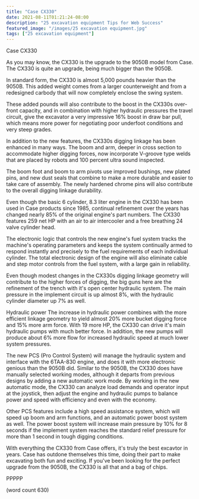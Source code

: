 ```yaml
---
title: "Case CX330"
date: 2021-08-11T01:21:24-08:00
description: "25 excavation equipment Tips for Web Success"
featured_image: "/images/25 excavation equipment.jpg"
tags: ["25 excavation equipment"]
---
```


Case CX330

As you may know, the CX330 is the upgrade to the
9050B model from Case.  The CX330 is quite an upgrade,
being much bigger than the 9050B.  

In standard form, the CX330 is almost 5,000 pounds
heavier than the 9050B.  This added weight comes
from a larger counterweight and from a redesigned
carbody that will now completely enclose the swing
system.  

These added pounds will also contribute to the boost
in the CX330s over-front capacity, and in combination
with higher hydraulic pressures the travel circuit,
give the excavator a very impressive 16% boost in 
draw bar pull, which means more power for negotiating
poor underfoot conditions and very steep grades.

In addition to the new features, the CX330s digging
linkage has been enhanced in many ways.  The boom
and arm, deeper in cross section to accommodate 
higher digging forces, now incorporate V-groove
type welds that are placed by robots and 100 percent
ultra sound inspected.

The boom foot and boom to arm pivots use improved
bushings, new plated pins, and new dust seals that
combine to make a more durable and easier to take
care of assembly.  The newly hardened chrome pins
will also contribute to the overall digging linkage
durability.

Even though the basic 6 cylinder, 8.3 liter engine
in the CX330 has been used in Case products since 
1985, continual refinement over the years has 
changed nearly 85% of the original engine's part
numbers.  The CX330 features 259 net HP with an
air to air intercooler and a free breathing 24 valve
cylinder head.  

The electronic logic that controls the new engine's
fuel system tracks the machine's operating parameters
and keeps the system continually armed to respond
instantly and precisely to the fuel requirements of
each individual cylinder.  The total electronic 
design of the engine will also eliminate cable
and step motor controls from the fuel system, with
a large gain in reliability.

Even though modest changes in the CX330s digging
linkage geometry will contribute to the higher 
forces of digging, the big guns here are the 
refinement of the trench with it's open center
hydraulic system.  The main pressure in the 
implement circuit is up almost 8%, with the hydraulic
cylinder diameter up 7% as well.

Hydraulic power
The increase in hydraulic power combines with the
more efficient linkage geometry to yield almost 
20% more bucket digging force and 15% more arm
force.  With 19 more HP, the CX330 can drive it's
main hydraulic pumps with much better force.  In
addition, the new pumps will produce about 6% more
flow for increased hydraulic speed at much lower
system pressures.

The new PCS (Pro Control System) will manage the
hydraulic system and interface with the 6TAA-830
engine, and does it with more electronic genious
than the 9050B did.  Similar to the 9050B, the
CX330 does have manually selected working modes,
although it departs from previous designs by adding
a new automatic work mode.  By working in the
new automatic mode, the CX330 can analyze load
demands and operator input at the joystick, then
adjust the engine and hydraulic pumps to balance
power and speed with efficiency and even with the
economy.

Other PCS features include a high speed assistance
system, which will speed up boom and arm functions,
and an automatic power boost system as well.  The
power boost system will increase main pressure by
10% for 8 seconds if the implement system reaches
the standard relief pressure for more than 1 second
in tough digging conditions.

With everything the CX330 from Case offers, it's 
truly the best excavtor in years.  Case has outdone
themselves this time, doing their part to make
excavating both fun and exciting.  If you've been
looking for the perfect upgrade from the 9050B, the
CX330 is all that and a bag of chips.

PPPPP

(word count 630)
